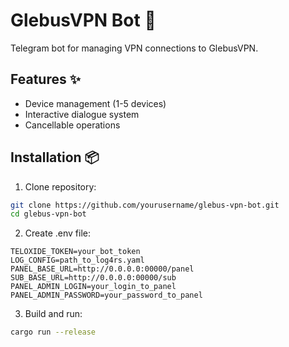 # GlebusVPN Bot 🤖

Telegram bot for managing VPN connections to GlebusVPN.

## Features ✨
- Device management (1-5 devices)
- Interactive dialogue system
- Cancellable operations

## Installation 📦

1. Clone repository:
```bash
git clone https://github.com/yourusername/glebus-vpn-bot.git
cd glebus-vpn-bot
```

2. Create .env file:
```
TELOXIDE_TOKEN=your_bot_token
LOG_CONFIG=path_to_log4rs.yaml
PANEL_BASE_URL=http://0.0.0.0:00000/panel
SUB_BASE_URL=http://0.0.0.0:00000/sub
PANEL_ADMIN_LOGIN=your_login_to_panel
PANEL_ADMIN_PASSWORD=your_password_to_panel
```

3. Build and run:
```bash
cargo run --release
```
